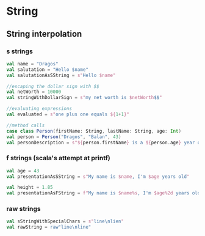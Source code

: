 # String

## String interpolation

### s strings
```scala mdoc
val name = "Dragos"
val salutation = "Hello $name"
val salutationAsSString = s"Hello $name"

//escaping the dollar sign with $$
val netWorth = 10000
val stringWithDollarSign = s"my net worth is $netWorth$$"

//evaluating expressions 
val evaluated = s"one plus one equals ${1+1}"

//method calls 
case class Person(firstName: String, lastName: String, age: Int)
val person = Person("Dragos", "Balan", 43)
val personDescription = s"${person.firstName} is a ${person.age} year old scala developer"
```

### f strings (scala's attempt at printf)
```scala mdoc
val age = 43
val presentationAsSString = s"My name is $name, I'm $age years old"

val height = 1.85
val presentationAsFString = f"My name is $name%s, I'm $age%2d years old and my height is $height%2.3f meters"  
```

### raw strings
```scala mdoc
val sStringWithSpecialChars = s"line\nlien"
val rawString = raw"line\nline"
```